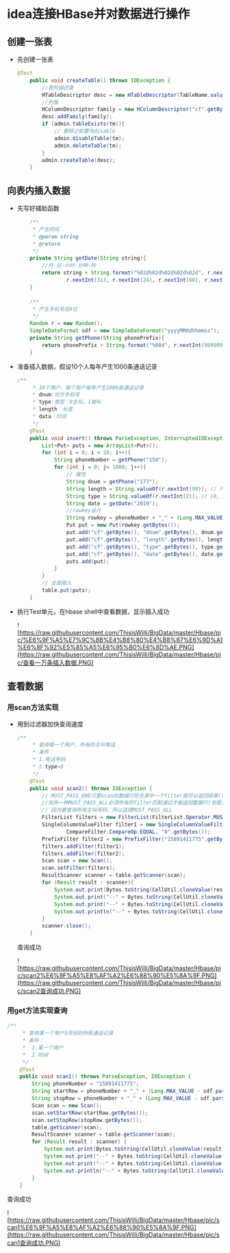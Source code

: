 # idea连接HBase并对数据进行操作

## 创建一张表

* 先创建一张表

  ```java
  @Test
      public void createTable() throws IOException {
          //表的描述类
          HTableDescriptor desc = new HTableDescriptor(TableName.valueOf(tm));
          //列族
          HColumnDescriptor family = new HColumnDescriptor("cf".getBytes());
          desc.addFamily(family);
          if (admin.tableExists(tm)){
              // 删除之前要先disable
              admin.disableTable(tm);
              admin.deleteTable(tm);
          }
          admin.createTable(desc);
      }
  ```

## 向表内插入数据

* 先写好辅助函数

  ```java
      /**
       * 产生时间
       * @param string
       * @return
       */
      private String getDate(String string){
          //月-日-小时-分钟-秒
          return string + String.format("%02d%02d%02d%02d%02d", r.nextInt(12) + 1,
                  r.nextInt(31), r.nextInt(24), r.nextInt(60), r.nextInt(60));
      }
  
      /**
       * 产生手机号后9位
       */
      Random r = new Random();
      SimpleDateFormat sdf = new SimpleDateFormat("yyyyMMddhhmmss");
      private String getPhone(String phonePrefix){
          return phonePrefix + String.format("%08d", r.nextInt(99999999));
      }
  ```

* 准备插入数据，假设10个人每年产生1000条通话记录

  ```java
  /**
       * 10个用户，每个用户每年产生1000条通话记录
       * dnum:对方手机号
       * type:类型：0主叫，1被叫
       * length：长度
       * data：时间
       */
      @Test
      public void insert() throws ParseException, InterruptedIOException, RetriesExhaustedWithDetailsException {
          List<Put> puts = new ArrayList<Put>();
          for (int i = 0; i < 10; i++){
              String phoneNumber = getPhone("158");
              for (int j = 0; j< 1000; j++){
                  // 属性
                  String dnum = getPhone("177");
                  String length = String.valueOf(r.nextInt(99)); // 产生[0, n)的随机数
                  String type = String.valueOf(r.nextInt(2)); // [0, 2)
                  String date = getDate("2019");
                  //rowkey设计
                  String rowkey = phoneNumber + "_" + (Long.MAX_VALUE - sdf.parse(date).getTime());
                  Put put = new Put(rowkey.getBytes());
                  put.add("cf".getBytes(), "dnum".getBytes(), dnum.getBytes());
                  put.add("cf".getBytes(), "length".getBytes(), length.getBytes());
                  put.add("cf".getBytes(), "type".getBytes(), type.getBytes());
                  put.add("cf".getBytes(), "date".getBytes(), date.getBytes());
                  puts.add(put);
              }
          }
          // 全部插入
          table.put(puts);
      }
  ```

* 执行Test单元，在hbase shell中查看数据，显示插入成功

  ![https://raw.githubusercontent.com/ThisisWilli/BigData/master/Hbase/pic/%E6%9F%A5%E7%9C%8B%E4%B8%80%E4%B8%87%E6%9D%A1%E6%8F%92%E5%85%A5%E6%95%B0%E6%8D%AE.PNG](https://raw.githubusercontent.com/ThisisWilli/BigData/master/Hbase/pic/查看一万条插入数据.PNG)

## 查看数据

### 用scan方法实现

* 用到过滤器加快查询速度

  ```java
  /**
       * 查询每一个用户，所有的主叫电话
       * 条件：
       * 1.电话号码
       * 2.type=0
       */
      @Test
      public void scan2() throws IOException {
          // MUST_PASS_ONE只要scan的数据行符合其中一个filter就可以返回结果(但是必须扫描所有的filter)，
          //另外一种MUST_PASS_ALL必须所有的filter匹配通过才能返回数据行(但是只要有一个filter匹配没通过就算失败，后续的filter停止匹配)
          // 因为要查询所有主叫号码，所以选择MUST_PASS_ALL
          FilterList filters = new FilterList(FilterList.Operator.MUST_PASS_ALL);
          SingleColumnValueFilter filter1 = new SingleColumnValueFilter("cf".getBytes(), "type".getBytes(),
                  CompareFilter.CompareOp.EQUAL, "0".getBytes());
          PrefixFilter filter2 = new PrefixFilter("15891411775".getBytes());
          filters.addFilter(filter1);
          filters.addFilter(filter2);
          Scan scan = new Scan();
          scan.setFilter(filters);
          ResultScanner scanner = table.getScanner(scan);
          for (Result result : scanner){
              System.out.print(Bytes.toString(CellUtil.cloneValue(result.getColumnLatestCell("cf".getBytes(), "dnum".getBytes()))));
              System.out.print("--" + Bytes.toString(CellUtil.cloneValue(result.getColumnLatestCell("cf".getBytes(), "type".getBytes()))));
              System.out.print("--" + Bytes.toString(CellUtil.cloneValue(result.getColumnLatestCell("cf".getBytes(), "date".getBytes()))));
              System.out.println("--" + Bytes.toString(CellUtil.cloneValue(result.getColumnLatestCell("cf".getBytes(), "length".getBytes()))));
          }
          scanner.close();
      }
  ```

  查询成功

  ![https://raw.githubusercontent.com/ThisisWilli/BigData/master/Hbase/pic/scan2%E6%9F%A5%E8%AF%A2%E6%88%90%E5%8A%9F.PNG](https://raw.githubusercontent.com/ThisisWilli/BigData/master/Hbase/pic/scan2查询成功.PNG)

### 用get方法实现查询

```java
/**
     * 查询某一个用户3月份的所有通话记录
     * 条件：
     *  1.某一个用户
     *  2.时间
     */
    @Test
    public void scan1() throws ParseException, IOException {
        String phoneNumber = "15891411775";
        String startRow = phoneNumber + "_" + (Long.MAX_VALUE - sdf.parse("20190401000000").getTime());
        String stopRow = phoneNumber + "_" + (Long.MAX_VALUE - sdf.parse("20190301000000").getTime());
        Scan scan = new Scan();
        scan.setStartRow(startRow.getBytes());
        scan.setStopRow(stopRow.getBytes());
        table.getScanner(scan);
        ResultScanner scanner = table.getScanner(scan);
        for (Result result : scanner) {
            System.out.print(Bytes.toString(CellUtil.cloneValue(result.getColumnLatestCell("cf".getBytes(), "dnum".getBytes()))));
            System.out.print("--" + Bytes.toString(CellUtil.cloneValue(result.getColumnLatestCell("cf".getBytes(), "type".getBytes()))));
            System.out.print("--" + Bytes.toString(CellUtil.cloneValue(result.getColumnLatestCell("cf".getBytes(), "date".getBytes()))));
            System.out.println("--" + Bytes.toString(CellUtil.cloneValue(result.getColumnLatestCell("cf".getBytes(), "length".getBytes()))));
        }
    }
```

查询成功

![https://raw.githubusercontent.com/ThisisWilli/BigData/master/Hbase/pic/scan1%E6%9F%A5%E8%AF%A2%E6%88%90%E5%8A%9F.PNG](https://raw.githubusercontent.com/ThisisWilli/BigData/master/Hbase/pic/scan1查询成功.PNG)